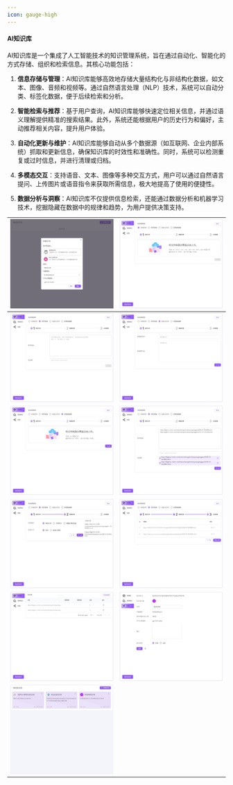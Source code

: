 ```yaml
---
icon: gauge-high
---
```


#### AI知识库

AI知识库是一个集成了人工智能技术的知识管理系统，旨在通过自动化、智能化的方式存储、组织和检索信息。其核心功能包括：

1. **信息存储与管理**：AI知识库能够高效地存储大量结构化与非结构化数据，如文本、图像、音频和视频等。通过自然语言处理（NLP）技术，系统可以自动分类、标签化数据，便于后续检索和分析。

2. **智能检索与推荐**：基于用户查询，AI知识库能够快速定位相关信息，并通过语义理解提供精准的搜索结果。此外，系统还能根据用户的历史行为和偏好，主动推荐相关内容，提升用户体验。

3. **自动化更新与维护**：AI知识库能够自动从多个数据源（如互联网、企业内部系统）抓取和更新信息，确保知识库的时效性和准确性。同时，系统可以检测重复或过时信息，并进行清理或归档。

4. **多模态交互**：支持语音、文本、图像等多种交互方式，用户可以通过自然语言提问、上传图片或语音指令来获取所需信息，极大地提高了使用的便捷性。

5. **数据分析与洞察**：AI知识库不仅提供信息检索，还能通过数据分析和机器学习技术，挖掘隐藏在数据中的规律和趋势，为用户提供决策支持。


| <img src="./knowledge/21.png" > | <img src="./knowledge/22.png" > |
|------------------------------------------|------------------------------------------|
| <img src="./knowledge/23.png" > | <img src="./knowledge/24.png" > |
| <img src="./knowledge/25.png" > | <img src="./knowledge/26.png" > |
| <img src="./knowledge/27.png" > | <img src="./knowledge/28.png" > |
| <img src="./knowledge/29.png" > | <img src="./knowledge/30.png" > |
| <img src="./knowledge/31.png" > |  |
